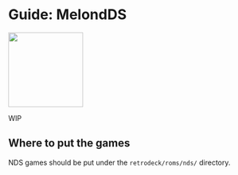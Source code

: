 # Guide: MelondDS

<img src="../../../wiki_images/logos/melonds-logo.svg" width="150">

WIP

## Where to put the games
NDS games should be put under the `retrodeck/roms/nds/` directory.
